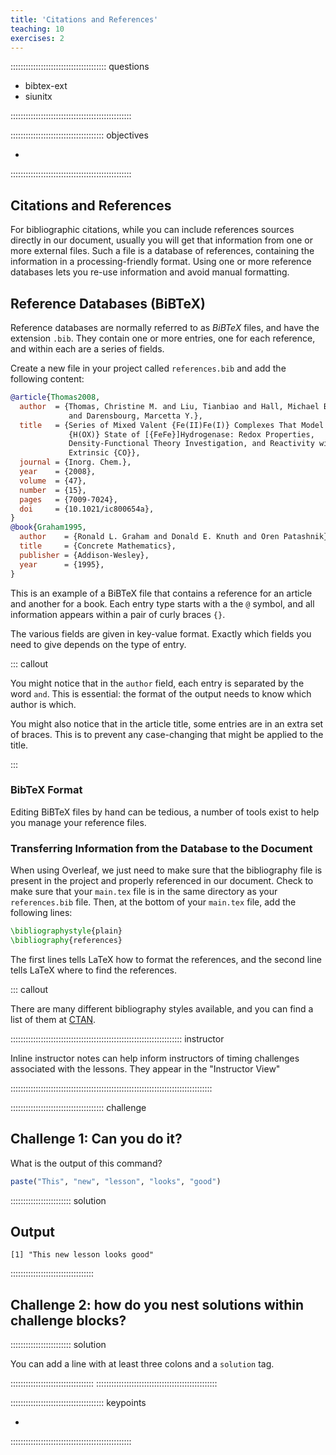 ```yaml
---
title: 'Citations and References'
teaching: 10
exercises: 2
---
```


:::::::::::::::::::::::::::::::::::::: questions 

- bibtex-ext
- siunitx

::::::::::::::::::::::::::::::::::::::::::::::::

::::::::::::::::::::::::::::::::::::: objectives

- 

::::::::::::::::::::::::::::::::::::::::::::::::

## Citations and References

For bibliographic citations, while you can include references sources directly in our document, 
usually you will get that information from one or more external files. Such a file is a database
of references, containing the information in a processing-friendly format. Using one or more
reference databases lets you re-use information and avoid manual formatting.

## Reference Databases (BiBTeX)

Reference databases are normally referred to as *BiBTeX* files, and have the extension `.bib`. They
contain one or more entries, one for each reference, and within each are a series of fields.

Create a new file in your project called `references.bib` and add the following content:

```bibtex
@article{Thomas2008,
  author  = {Thomas, Christine M. and Liu, Tianbiao and Hall, Michael B.
             and Darensbourg, Marcetta Y.},
  title   = {Series of Mixed Valent {Fe(II)Fe(I)} Complexes That Model the
             {H(OX)} State of [{FeFe}]Hydrogenase: Redox Properties,
             Density-Functional Theory Investigation, and Reactivity with
             Extrinsic {CO}},
  journal = {Inorg. Chem.},
  year    = {2008},
  volume  = {47},
  number  = {15},
  pages   = {7009-7024},
  doi     = {10.1021/ic800654a},
}
@book{Graham1995,
  author    = {Ronald L. Graham and Donald E. Knuth and Oren Patashnik},
  title     = {Concrete Mathematics},
  publisher = {Addison-Wesley},
  year      = {1995},
}
```

This is an example of a BiBTeX file that contains a reference for an article and another for a 
book. Each entry type starts with a the `@` symbol, and all information appears within a pair of
curly braces `{}`.

The various fields are given in key-value format. Exactly which fields you need to give depends on 
the type of entry. 

::: callout

You might notice that in the `author` field, each entry is separated by the word `and`. This is
essential: the format of the output needs to know which author is which. 

You might also notice that in the article title, some entries are in an extra set of braces. This
is to prevent any case-changing that might be applied to the title.

:::

### BibTeX Format



Editing BiBTeX files by hand can be tedious, a number of tools exist to help you manage your 
reference files. 

### Transferring Information from the Database to the Document

When using Overleaf, we just need to make sure that the bibliography file is present in the project 
and properly referenced in our document. Check to make sure that your `main.tex` file is in the 
same directory as your `references.bib` file. Then, at the bottom of your `main.tex` file, add the
following lines:

```latex
\bibliographystyle{plain}
\bibliography{references}
```

The first lines tells LaTeX how to format the references, and the second line tells LaTeX where to
find the references.

::: callout 

There are many different bibliography styles available, and you can find a list of them at
[CTAN](https://ctan.org/topic/biblio).

:::::::::::::::::::::::::::::::::::::::::::::::::::::::::::::::::::: instructor

Inline instructor notes can help inform instructors of timing challenges
associated with the lessons. They appear in the "Instructor View"

::::::::::::::::::::::::::::::::::::::::::::::::::::::::::::::::::::::::::::::::

::::::::::::::::::::::::::::::::::::: challenge 

## Challenge 1: Can you do it?

What is the output of this command?

```r
paste("This", "new", "lesson", "looks", "good")
```

:::::::::::::::::::::::: solution 

## Output
 
```output
[1] "This new lesson looks good"
```

:::::::::::::::::::::::::::::::::


## Challenge 2: how do you nest solutions within challenge blocks?

:::::::::::::::::::::::: solution 

You can add a line with at least three colons and a `solution` tag.

:::::::::::::::::::::::::::::::::
::::::::::::::::::::::::::::::::::::::::::::::::

::::::::::::::::::::::::::::::::::::: keypoints 

- 

::::::::::::::::::::::::::::::::::::::::::::::::


